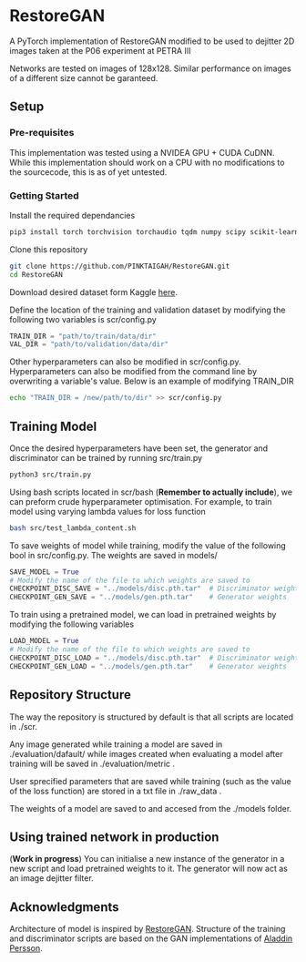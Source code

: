 # RestoreGAN
A PyTorch implementation of RestoreGAN modified to be used to dejitter 2D images taken at the P06 experiment at PETRA III

Networks are tested on images of 128x128. Similar performance on images of a different size cannot be garanteed.

## Setup

### Pre-requisites

This implementation was tested using a NVIDEA GPU + CUDA CuDNN. While this implementation should work on a CPU with no modifications to the sourcecode, this is as of yet untested.

### Getting Started

Install the required dependancies

~~~ bash
pip3 install torch torchvision torchaudio tqdm numpy scipy scikit-learn
~~~

Clone this repository

~~~bash
git clone https://github.com/PINKTAIGAH/RestoreGAN.git
cd RestoreGAN
~~~

Download desired dataset form Kaggle [here](https://www.kaggle.com/datasets/giorgiospezza/p06-dataset).

Define the location of the training and validation dataset by modifying the following two variables is scr/config.py

~~~python
TRAIN_DIR = "path/to/train/data/dir"
VAL_DIR = "path/to/validation/data/dir"
~~~

Other hyperparameters can also be modified in scr/config.py. Hyperparameters can also be modified from the command line by overwriting a variable's value. Below is an example of modifying TRAIN_DIR

~~~bash
echo "TRAIN_DIR = /new/path/to/dir" >> scr/config.py
~~~

## Training Model

Once the desired hyperparameters have been set, the generator and discriminator can be trained by running src/train.py 

~~~bash
python3 src/train.py
~~~

Using bash scripts located in scr/bash (**Remember to actually include**), we can preform crude hyperparameter optimisation. For example, to train model using varying lambda values for loss function

~~~bash
bash src/test_lambda_content.sh
~~~

To save weights of model while training, modify the value of the following bool in src/config.py. The weights are saved in models/

~~~python
SAVE_MODEL = True
# Modify the name of the file to which weights are saved to
CHECKPOINT_DISC_SAVE = "../models/disc.pth.tar"  # Discriminator weights
CHECKPOINT_GEN_SAVE = "../models/gen.pth.tar"    # Generator weights
~~~

To train using a pretrained model, we can load in pretrained weights by modifying the following variables

~~~python
LOAD_MODEL = True
# Modify the name of the file to which weights are saved to
CHECKPOINT_DISC_LOAD = "../models/disc.pth.tar"  # Discriminator weights
CHECKPOINT_GEN_LOAD = "../models/gen.pth.tar"    # Generator weights
~~~

## Repository Structure

The way the repository is structured by default is that all scripts are located in ./scr. 

Any image generated while training a model are saved in ./evaluation/dafault/ while images created when evaluating a model after training will be saved in ./evaluation/metric .

User sprecified parameters that are saved while training (such as the value of the loss function) are stored in a txt file in ./raw_data .

The weights of a model are saved to and accesed from the ./models folder.

## Using trained network in production

(**Work in progress**)
You can initialise a new instance of the generator in a new script and load pretrained weights to it. The generator will now act as an image dejitter filter.

## Acknowledgments

Architecture of model is inspired by [RestoreGAN](https://www.mdpi.com/1424-8220/21/14/4693). Structure of the training and discriminator scripts are based on the GAN implementations of [Aladdin Persson](https://github.com/aladdinpersson/Machine-Learning-Collection).

